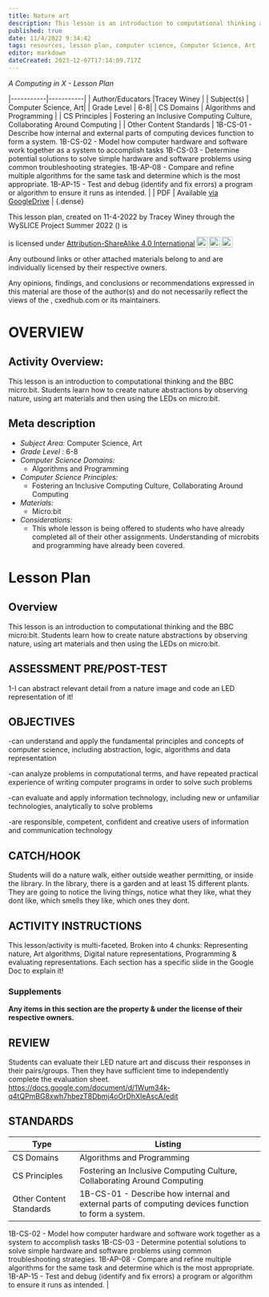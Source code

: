 ```yaml
---
title: Nature art
description: This lesson is an introduction to computational thinking and the BBC micro:bit. Students learn how to create nature abstractions by observing nature, using art materials and then using the LEDs on micro:bit.
published: true
date: 11/4/2022 9:34:42
tags: resources, lesson plan, computer science, Computer Science, Art 
editor: markdown
dateCreated: 2023-12-07T17:14:09.717Z
---
```

*A Computing in X - Lesson Plan*

|-----------|-----------|
| Author/Educators |Tracey Winey |
| Subject(s) | Computer Science, Art|
| Grade Level | 6-8|
| CS Domains | Algorithms and Programming |
| CS Principles | Fostering an Inclusive Computing Culture, Collaborating Around Computing |
| Other Content Standards | 1B-CS-01 - Describe how internal and external parts of computing devices function to form a system.
1B-CS-02 - Model how computer hardware and software work together as a system to accomplish tasks
1B-CS-03 - Determine potential solutions to solve simple hardware and software problems using common troubleshooting strategies.
1B-AP-08 - Compare and refine multiple algorithms for the same task and determine which is the most appropriate.
1B-AP-15 - Test and debug (identify and fix errors) a program or algorithm to ensure it runs as intended. | 
| PDF | Available [via GoogleDrive]() |
{.dense}






This lesson plan, created on 11-4-2022 by Tracey Winey through the  WySLICE Project Summer 2022 () is  <p xmlns:cc="http://creativecommons.org/ns#" >  is licensed under <a href="http://creativecommons.org/licenses/by-sa/4.0/?ref=chooser-v1" target="_blank" rel="license noopener noreferrer" style="display:inline-block;">Attribution-ShareAlike 4.0 International<img style="height:22px!important;margin-left:3px;vertical-align:text-bottom;" src="https://mirrors.creativecommons.org/presskit/icons/cc.svg?ref=chooser-v1"><img style="height:22px!important;margin-left:3px;vertical-align:text-bottom;" src="https://mirrors.creativecommons.org/presskit/icons/by.svg?ref=chooser-v1"><img style="height:22px!important;margin-left:3px;vertical-align:text-bottom;" src="https://mirrors.creativecommons.org/presskit/icons/sa.svg?ref=chooser-v1"></a></p>


Any outbound links or other attached materials belong to and are individually licensed by their respective owners. 


Any opinions, findings, and conclusions or recommendations expressed in this material are those of the author(s) and do not necessarily reflect the views of the , cxedhub.com or its maintainers.


# OVERVIEW
## Activity Overview:  
This lesson is an introduction to computational thinking and the BBC micro:bit. Students learn how to create nature abstractions by observing nature, using art materials and then using the LEDs on micro:bit.
## Meta description
+ *Subject Area:* Computer Science, Art 
+ *Grade Level :* 6-8 
+ *Computer Science Domains:*
   + Algorithms and Programming
+ *Computer Science Principles:*
   + Fostering an Inclusive Computing Culture, Collaborating Around Computing
+ *Materials:* 
   + Micro:bit
+ *Considerations:*
   + This whole lesson is being offered to students who have already completed all of their other assignments.  Understanding of microbits and programming have already been covered.


# Lesson Plan
## Overview
This lesson is an introduction to computational thinking and the BBC micro:bit. Students learn how to create nature abstractions by observing nature, using art materials and then using the LEDs on micro:bit.
## ASSESSMENT PRE/POST-TEST
1-I can abstract relevant detail from a nature image and code an LED representation of it!
## OBJECTIVES
-can understand and apply the fundamental principles and concepts of computer science, including abstraction, logic, algorithms and data representation


-can analyze problems in computational terms, and have repeated practical experience of writing computer programs in order to solve such problems


-can evaluate and apply information technology, including new or unfamiliar technologies, analytically to solve problems


-are responsible, competent, confident and creative users of information and communication technology


## CATCH/HOOK
Students will do a nature walk, either outside weather permitting, or inside the library.  In the library, there is a garden and at least 15 different plants.  They are going to notice the living things, notice what they like, what they dont like, which smells they like, which ones they dont.


## ACTIVITY INSTRUCTIONS
This lesson/activity is multi-faceted.  Broken into 4 chunks: Representing nature, Art algorithms, Digital nature representations, Programming & evaluating representations.  Each section has a specific slide in the Google Doc to explain it!


### Supplements
**Any items in this section are the property & under the license of their respective owners.**






## REVIEW
Students can evaluate their LED nature art and discuss their responses in their pairs/groups. Then they have sufficient time to independently complete the evaluation sheet. https://docs.google.com/document/d/1Wum34k-q4tQPmBG8xwh7hbezT8Dbmj4oOrDhXIeAscA/edit
## STANDARDS        
| Type | Listing | 
|-----------|-----------|
| CS Domains  | Algorithms and Programming|
| CS Principles   | Fostering an Inclusive Computing Culture, Collaborating Around Computing|
| Other Content Standards | 1B-CS-01 - Describe how internal and external parts of computing devices function to form a system.
1B-CS-02 - Model how computer hardware and software work together as a system to accomplish tasks
1B-CS-03 - Determine potential solutions to solve simple hardware and software problems using common troubleshooting strategies.
1B-AP-08 - Compare and refine multiple algorithms for the same task and determine which is the most appropriate.
1B-AP-15 - Test and debug (identify and fix errors) a program or algorithm to ensure it runs as intended.  |